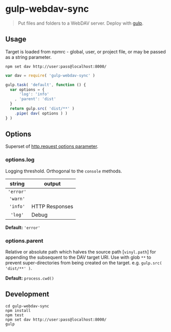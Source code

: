 # gulp-webdav-sync
> Put files and folders to a WebDAV server. Deploy with [gulp](http://gulpjs.com/).

## Usage
Target is loaded from npmrc - global, user, or project file, or may be passed as a string parameter.
```shell
npm set dav http://user:pass@localhost:8000/
```

```js
var dav = require( 'gulp-webdav-sync' )

gulp.task( 'default', function () {
  var options = {
      'log': 'info'
    , 'parent': 'dist'
  }
  return gulp.src( 'dist/**' )
    .pipe( dav( options ) )
} )
```

## Options
Superset of [http.request options parameter](https://nodejs.org/api/http.html#http_http_request_options_callback).

### options.log
Logging threshold. Orthogonal to the `console` methods.

 string   |   output
:-------: | --------------
`'error'` |
`'warn'`  |
`'info'`  | HTTP Responses
`'log'`   | Debug

**Default:** `'error'`

### options.parent
Relative or absolute path which halves the source path [`vinyl.path`] for appending the subsequent to the DAV target URI. Use with glob `**` to prevent super-directories from being created on the target. e.g. `gulp.src( 'dist/**' )`.

**Default:** `process.cwd()`

## Development
```shell
cd gulp-webdav-sync
npm install
npm test
npm set dav http://user:pass@localhost:8000/
gulp
```

